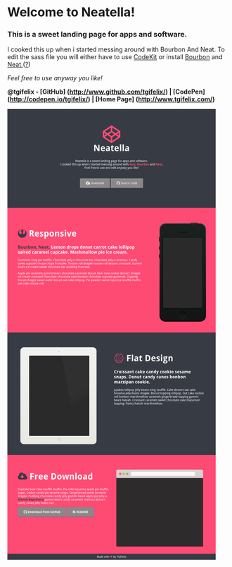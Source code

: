 # Welcome to Neatella! #
### This is a **sweet landing page** for **apps** and **software.** ###

I cooked this up when i started messing around with Bourbon And Neat.
To edit the sass file you will either have to use [CodeKit](http://incident57.com/codekit) or install [Bourbon](http://bourbon.io) and [Neat.](http://neat.bourbon.io)([?](https://robots.thoughtbot.com/quick-start-your-bourbon-and-neat))

*Feel free to use anyway you like!*

**@tgifelix - [GitHub] (http://www.github.com/tgifelix/) | [CodePen] (http://codepen.io/tgifelix/) | [Home Page] (http://www.tgifelix.com/)**

![Screenshot](https://raw.githubusercontent.com/TGIFelix/neatella/master/screen.png)
